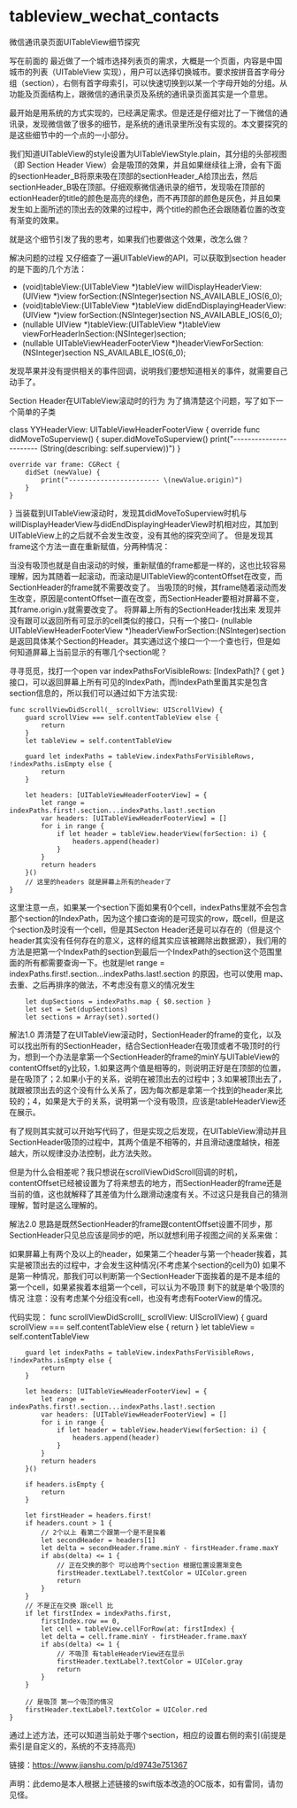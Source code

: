 # tableview_wechat_contacts

微信通讯录页面UITableView细节探究

写在前面的
最近做了一个城市选择列表页的需求，大概是一个页面，内容是中国城市的列表（UITableView 实现），用户可以选择切换城市。要求按拼音首字母分组（section），右侧有首字母索引，可以快速切换到以某一个字母开始的分组。从功能及页面结构上，跟微信的通讯录页及系统的通讯录页面其实是一个意思。

最开始是用系统的方式实现的，已经满足需求。但是还是仔细对比了一下微信的通讯录，发现微信做了很多的细节，是系统的通讯录里所没有实现的。本文要探究的是这些细节中的一个点的一小部分。

我们知道UITableView的style设置为UITableViewStyle.plain，其分组的头部视图（即 Section Header View）会是吸顶的效果，并且如果继续往上滑，会有下面的sectionHeader_B将原来吸在顶部的sectionHeader_A给顶出去，然后sectionHeader_B吸在顶部。仔细观察微信通讯录的细节，发现吸在顶部的ectionHeader的title的颜色是高亮的绿色，而不再顶部的颜色是灰色，并且如果发生如上面所述的顶出去的效果的过程中，两个title的颜色还会跟随着位置的改变有渐变的效果。

就是这个细节引发了我的思考，如果我们也要做这个效果，改怎么做？

解决问题的过程
又仔细查了一遍UITableView的API，可以获取到section header的是下面的几个方法：

- (void)tableView:(UITableView *)tableView willDisplayHeaderView:(UIView *)view forSection:(NSInteger)section NS_AVAILABLE_IOS(6_0);
- (void)tableView:(UITableView *)tableView didEndDisplayingHeaderView:(UIView *)view forSection:(NSInteger)section NS_AVAILABLE_IOS(6_0);
- (nullable UIView *)tableView:(UITableView *)tableView viewForHeaderInSection:(NSInteger)section;
- (nullable UITableViewHeaderFooterView *)headerViewForSection:(NSInteger)section NS_AVAILABLE_IOS(6_0);

发现苹果并没有提供相关的事件回调，说明我们要想知道相关的事件，就需要自己动手了。

Section Header在UITableView滚动时的行为
为了搞清楚这个问题，写了如下一个简单的子类

class YYHeaderView: UITableViewHeaderFooterView {
    override func didMoveToSuperview() {
        super.didMoveToSuperview()
        print("----------------------- \(String(describing: self.superview))")
    }
    
    override var frame: CGRect {
        didSet (newValue) {
            print("----------------------- \(newValue.origin)")
        }
    }
}
当装载到UITableView滚动时，发现其didMoveToSuperview时机与willDisplayHeaderView与didEndDisplayingHeaderView时机相对应，其加到UITableView上的之后就不会发生改变，没有其他的探究空间了。
但是发现其frame这个方法一直在重新赋值，分两种情况：

当没有吸顶也就是自由滚动的时候，重新赋值的frame都是一样的，这也比较容易理解，因为其随着一起滚动，而滚动是UITableView的contentOffset在改变，而SectionHeader的frame就不需要改变了。
当吸顶的时候，其frame随着滚动而发生改变，原因是contentOffset一直在改变，而SectionHeader要相对屏幕不变，其frame.origin.y就需要改变了。
将屏幕上所有的SectionHeader找出来
发现并没有跟可以返回所有可显示的cell类似的接口，只有一个接口- (nullable UITableViewHeaderFooterView *)headerViewForSection:(NSInteger)section是返回具体某个Section的Header。其实通过这个接口一个一个查也行，但是如何知道屏幕上当前显示的有哪几个section呢？

寻寻觅觅，找打一个open var indexPathsForVisibleRows: [IndexPath]? { get }接口，可以返回屏幕上所有可见的IndexPath，而IndexPath里面其实是包含section信息的，所以我们可以通过如下方法实现:

    func scrollViewDidScroll(_ scrollView: UIScrollView) {
        guard scrollView === self.contentTableView else {
            return
        }
        let tableView = self.contentTableView
        
        guard let indexPaths = tableView.indexPathsForVisibleRows, !indexPaths.isEmpty else {
            return
        }
        
        let headers: [UITableViewHeaderFooterView] = {
            let range = indexPaths.first!.section...indexPaths.last!.section
            var headers: [UITableViewHeaderFooterView] = []
            for i in range {
                if let header = tableView.headerView(forSection: i) {
                    headers.append(header)
                }
            }
            return headers
        }()
        // 这里的headers 就是屏幕上所有的header了
    }
这里注意一点，如果某一个section下面如果有0个cell，indexPaths里就不会包含那个section的IndexPath，因为这个接口查询的是可现实的row，既cell，但是这个section及时没有一个cell，但是其Secton Header还是可以存在的（但是这个header其实没有任何存在的意义，这样的组其实应该被踢除出数据源），我们用的方法是把第一个IndexPath的section到最后一个IndexPath的section这个范围里面的所有都需要查询一下。也就是let range = indexPaths.first!.section...indexPaths.last!.section 的原因，也可以使用 map、去重、之后再排序的做法，不考虑没有意义的情况发生

        let dupSections = indexPaths.map { $0.section }
        let set = Set(dupSections)
        let sections = Array(set).sorted()
解法1.0
弄清楚了在UITableView滚动时，SectionHeader的frame的变化，以及可以找出所有的SectionHeader，结合SectionHeader在吸顶或者不吸顶时的行为，想到一个办法是拿第一个SectionHeader的frame的minY与UITableView的contentOffset的y比较，1.如果这两个值是相等的，则说明正好是在顶部的位置，是在吸顶了；2.如果小于的关系，说明在被顶出去的过程中；3.如果被顶出去了，就跟被顶出去的这个没有什么关系了，因为每次都是拿第一个找到的header来比较的；4，如果是大于的关系，说明第一个没有吸顶，应该是tableHeaderView还在展示。

有了规则其实就可以开始写代码了，但是实现之后发现，在UITableView滑动并且SectionHeader吸顶的过程中，其两个值是不相等的，并且滑动速度越快，相差越大，所以规律没办法控制，此方法失败。

但是为什么会相差呢？我只想说在scrollViewDidScroll回调的时机，contentOffset已经被设置为了将来想去的地方，而SectionHeader的frame还是当前的值，这也就解释了其差值为什么跟滑动速度有关。不过这只是我自己的猜测理解，暂时是这么理解的。

解法2.0
思路是既然SectionHeader的frame跟contentOffset设置不同步，那SectionHeader只见总应该是同步的吧，所以就想利用子视图之间的关系来做：

如果屏幕上有两个及以上的header，如果第二个header与第一个header挨着，其实是被顶出去的过程中，才会发生这种情况(不考虑某个section的cell为0)
如果不是第一种情况，那我们可以判断第一个SectionHeader下面挨着的是不是本组的第一个cell，如果紧挨着本组第一个cell，可以认为不吸顶
剩下的就是单个吸顶的情况
注意：没有考虑某个分组没有cell，也没有考虑有FooterView的情况。

代码实现：
func scrollViewDidScroll(_ scrollView: UIScrollView) {
        guard scrollView === self.contentTableView else {
            return
        }
        let tableView = self.contentTableView
        
        guard let indexPaths = tableView.indexPathsForVisibleRows, !indexPaths.isEmpty else {
            return
        }
        
        let headers: [UITableViewHeaderFooterView] = {
            let range = indexPaths.first!.section...indexPaths.last!.section
            var headers: [UITableViewHeaderFooterView] = []
            for i in range {
                if let header = tableView.headerView(forSection: i) {
                    headers.append(header)
                }
            }
            return headers
        }()
        
        if headers.isEmpty {
            return
        }
        
        let firstHeader = headers.first!
        if headers.count > 1 {
            // 2个以上 看第二个跟第一个是不是挨着
            let secondHeader = headers[1]
            let delta = secondHeader.frame.minY - firstHeader.frame.maxY
            if abs(delta) <= 1 {
                // 正在交换的那个 可以给两个section 根据位置设置渐变色
                firstHeader.textLabel?.textColor = UIColor.green
                return
            }
        }
        // 不是正在交换 跟cell 比
        if let firstIndex = indexPaths.first,
            firstIndex.row == 0,
            let cell = tableView.cellForRow(at: firstIndex) {
            let delta = cell.frame.minY - firstHeader.frame.maxY
            if abs(delta) <= 1 {
                // 不吸顶 有tableHeaderView还在显示
                firstHeader.textLabel?.textColor = UIColor.gray
                return
            }
        }
        
        // 是吸顶 第一个吸顶的情况
        firstHeader.textLabel?.textColor = UIColor.red
    }
通过上述方法，还可以知道当前处于哪个section，相应的设置右侧的索引(前提是索引是自定义的，系统的不支持高亮)

链接：https://www.jianshu.com/p/d9743e751367

声明：此demo是本人根据上述链接的swift版本改造的OC版本，如有雷同，请勿见怪。
